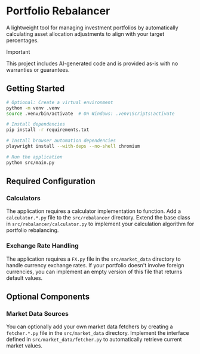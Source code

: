 # Portfolio Rebalancer

A lightweight tool for managing investment portfolios by automatically calculating asset allocation adjustments to align with your target percentages.

> [!IMPORTANT]
> This project includes AI-generated code and is provided as-is with no warranties or guarantees.

## Getting Started

```bash
# Optional: Create a virtual environment
python -m venv .venv
source .venv/bin/activate  # On Windows: .venv\Scripts\activate

# Install dependencies
pip install -r requirements.txt

# Install browser automation dependencies
playwright install --with-deps --no-shell chromium

# Run the application
python src/main.py
```

## Required Configuration

### Calculators
The application requires a calculator implementation to function. Add a `calculator.*.py` file to the `src/rebalancer` directory. Extend the base class in `src/rebalancer/calculator.py` to implement your calculation algorithm for portfolio rebalancing.

### Exchange Rate Handling
The application requires a `FX.py` file in the `src/market_data` directory to handle currency exchange rates. If your portfolio doesn't involve foreign currencies, you can implement an empty version of this file that returns default values.

## Optional Components

### Market Data Sources
You can optionally add your own market data fetchers by creating a `fetcher.*.py` file in the `src/market_data` directory. Implement the interface defined in `src/market_data/fetcher.py` to automatically retrieve current market values.
